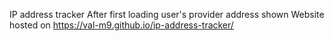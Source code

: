  IP address tracker
 After first loading user's provider address shown
 Website hosted on https://val-m9.github.io/ip-address-tracker/
